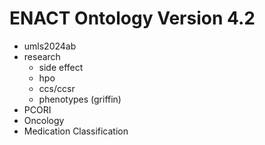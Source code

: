 # ENACT Ontology Version 4.2
- umls2024ab
- research
  - side effect
  - hpo
  - ccs/ccsr
  - phenotypes (griffin)
- PCORI
- Oncology
- Medication Classification
